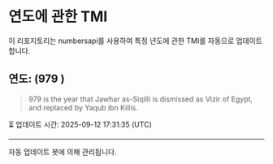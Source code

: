 
# 연도에 관한 TMI

이 리포지토리는 numbersapi를 사용하여 특정 년도에 관한 TMI를 자동으로 업데이트합니다.

## 연도: (979 )
> 979 is the year that Jawhar as-Siqilli is dismissed as Vizir of Egypt, and replaced by Yaqub ibn Killis.

⏳ 업데이트 시간: 2025-09-12 17:31:35 (UTC)

---
자동 업데이트 봇에 의해 관리됩니다.
